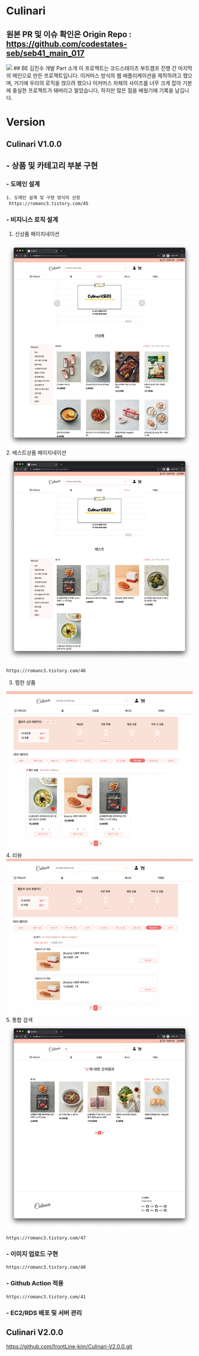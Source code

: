 # Culinari 
## 원본 PR 및 이슈 확인은 Origin Repo : https://github.com/codestates-seb/seb41_main_017 
<img src = "./Untitled.png">
##  BE 김진수 개발 Part 소개
이 프로젝트는 코드스테이츠 부트캠프 진행 간 마지막의 메인으로 만든 프로젝트입니다.
이커머스 방식의 웹 애플리케이션을 제작하려고 했으며, 거기에 우리의 로직을 얹으려 했으나 이커머스 자체의 사이즈를 너무 크게 잡아 기본에 충실한 프로젝트가 돼버리고 말았습니다,
하지만 많은 점을 배웠기에 기록을 남깁니다.

# Version

## Culinari V1.0.0
## - 상품 및 카테고리 부분 구현
### - 도메인 설계
    1. 도메인 설계 및 구현 방식의 선정
     https://romanc3.tistory.com/45
### - 비지니스 로직 설계
   1. 신상품 페이지네이션
<img src ="./newProduct.png">
   2. 베스트상품 페이지네이션
<img src ="./bestProduct.png">

    https://romanc3.tistory.com/46
    
   3. 찜한 상품
<img src ="./productLike.png">
   4. 리뷰
<img src ="./review.png">
   5. 통합 검색
<img src ="./Search.png">

    https://romanc3.tistory.com/47

### - 이미지 업로드 구현
    https://romanc3.tistory.com/40
### - Github Action 적용
    https://romanc3.tistory.com/41

### - EC2/RDS 배포 및 서버 관리

## Culinari V2.0.0
 https://github.com/frontLine-kim/Culinari-V2.0.0.git




